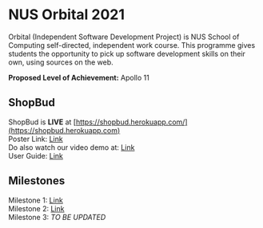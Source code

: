 # NUS Orbital 2021
Orbital (Independent Software Development Project) is NUS School of Computing self-directed, independent work course. This programme gives students the opportunity to pick up software development skills on their own, using sources on the web.

**Proposed Level of Achievement:** Apollo 11

## ShopBud
ShopBud is **LIVE** at [https://shopbud.herokuapp.com/](https://shopbud.herokuapp.com)<br>
Poster Link: [Link](https://drive.google.com/file/d/1VNAAU065_oKebyTNKvJZh6c0H6K-_scK/view?usp=sharing)<br>
Do also watch our video demo at: [Link](https://drive.google.com/file/d/1utDdV6d5n3X6Ny-rnd638mxAVd-JS5X4/view?usp=sharing)<br>
User Guide: [Link](https://docs.google.com/document/d/1JZVMZeAFcHXlqNnLMF-RLc3LcniCeGb6bX5XiciqvBc/edit?usp=sharing)

## Milestones
Milestone 1: [Link](https://docs.google.com/document/d/1Bxdnc4Bxgy6fQ3apDX9AP5ioE781fQBVPsX8obh0sew/edit?usp=sharing)<br>
Milestone 2: [Link](https://hackmd.io/@yiguan/shopbud)<br>
Milestone 3: *TO BE UPDATED*
